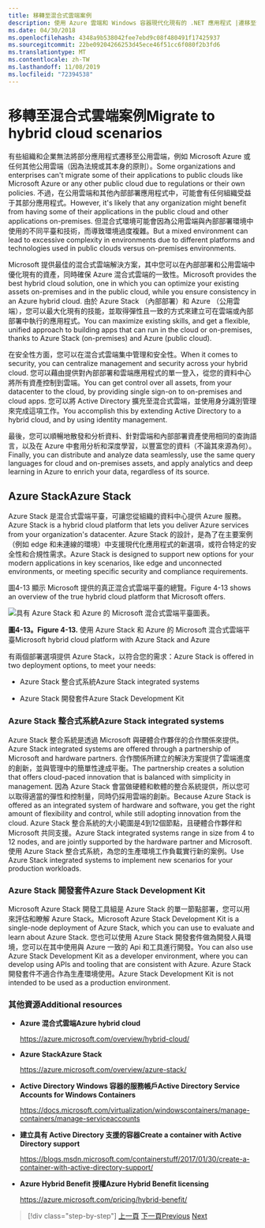 ```yaml
---
title: 移轉至混合式雲端案例
description: 使用 Azure 雲端和 Windows 容器現代化現有的 .NET 應用程式 |遷移至混合式雲端案例
ms.date: 04/30/2018
ms.openlocfilehash: 4348a9b538042fee7ebd9c08f480491f17425937
ms.sourcegitcommit: 22be09204266253d45ece46f51cc6f080f2b3fd6
ms.translationtype: MT
ms.contentlocale: zh-TW
ms.lasthandoff: 11/08/2019
ms.locfileid: "72394538"
---
```

# <a name="migrate-to-hybrid-cloud-scenarios"></a><span data-ttu-id="ef515-103">移轉至混合式雲端案例</span><span class="sxs-lookup"><span data-stu-id="ef515-103">Migrate to hybrid cloud scenarios</span></span>

<span data-ttu-id="ef515-104">有些組織和企業無法將部分應用程式遷移至公用雲端，例如 Microsoft Azure 或任何其他公用雲端（因為法規或其本身的原則）。</span><span class="sxs-lookup"><span data-stu-id="ef515-104">Some organizations and enterprises can't migrate some of their applications to public clouds like Microsoft Azure or any other public cloud due to regulations or their own policies.</span></span> <span data-ttu-id="ef515-105">不過，在公用雲端和其他內部部署應用程式中，可能會有任何組織受益于其部分應用程式。</span><span class="sxs-lookup"><span data-stu-id="ef515-105">However, it's likely that any organization might benefit from having some of their applications in the public cloud and other applications on-premises.</span></span> <span data-ttu-id="ef515-106">但混合式環境可能會因為公用雲端與內部部署環境中使用的不同平臺和技術，而導致環境過度複雜。</span><span class="sxs-lookup"><span data-stu-id="ef515-106">But a mixed environment can lead to excessive complexity in environments due to different platforms and technologies used in public clouds versus on-premises environments.</span></span>

<span data-ttu-id="ef515-107">Microsoft 提供最佳的混合式雲端解決方案，其中您可以在內部部署和公用雲端中優化現有的資產，同時確保 Azure 混合式雲端的一致性。</span><span class="sxs-lookup"><span data-stu-id="ef515-107">Microsoft provides the best hybrid cloud solution, one in which you can optimize your existing assets on-premises and in the public cloud, while you ensure consistency in an Azure hybrid cloud.</span></span> <span data-ttu-id="ef515-108">由於 Azure Stack （內部部署）和 Azure （公用雲端），您可以最大化現有的技能，並取得彈性且一致的方式來建立可在雲端或內部部署中執行的應用程式。</span><span class="sxs-lookup"><span data-stu-id="ef515-108">You can maximize existing skills, and get a flexible, unified approach to building apps that can run in the cloud or on-premises, thanks to Azure Stack (on-premises) and Azure (public cloud).</span></span>

<span data-ttu-id="ef515-109">在安全性方面，您可以在混合式雲端集中管理和安全性。</span><span class="sxs-lookup"><span data-stu-id="ef515-109">When it comes to security, you can centralize management and security across your hybrid cloud.</span></span> <span data-ttu-id="ef515-110">您可以藉由提供對內部部署和雲端應用程式的單一登入，從您的資料中心將所有資產控制到雲端。</span><span class="sxs-lookup"><span data-stu-id="ef515-110">You can get control over all assets, from your datacenter to the cloud, by providing single sign-on to on-premises and cloud apps.</span></span> <span data-ttu-id="ef515-111">您可以將 Active Directory 擴充至混合式雲端，並使用身分識別管理來完成這項工作。</span><span class="sxs-lookup"><span data-stu-id="ef515-111">You accomplish this by extending Active Directory to a hybrid cloud, and by using identity management.</span></span>

<span data-ttu-id="ef515-112">最後，您可以順暢地散發和分析資料、針對雲端和內部部署資產使用相同的查詢語言，以及在 Azure 中套用分析和深度學習，以豐富您的資料（不論其來源為何）。</span><span class="sxs-lookup"><span data-stu-id="ef515-112">Finally, you can distribute and analyze data seamlessly, use the same query languages for cloud and on-premises assets, and apply analytics and deep learning in Azure to enrich your data, regardless of its source.</span></span>

## <a name="azure-stack"></a><span data-ttu-id="ef515-113">Azure Stack</span><span class="sxs-lookup"><span data-stu-id="ef515-113">Azure Stack</span></span>

<span data-ttu-id="ef515-114">Azure Stack 是混合式雲端平臺，可讓您從組織的資料中心提供 Azure 服務。</span><span class="sxs-lookup"><span data-stu-id="ef515-114">Azure Stack is a hybrid cloud platform that lets you deliver Azure services from your organization's datacenter.</span></span> <span data-ttu-id="ef515-115">Azure Stack 的設計，是為了在主要案例（例如 edge 和未連線的環境）中支援現代化應用程式的新選項，或符合特定的安全性和合規性需求。</span><span class="sxs-lookup"><span data-stu-id="ef515-115">Azure Stack is designed to support new options for your modern applications in key scenarios, like edge and unconnected environments, or meeting specific security and compliance requirements.</span></span>

<span data-ttu-id="ef515-116">圖4-13 顯示 Microsoft 提供的真正混合式雲端平臺的總覽。</span><span class="sxs-lookup"><span data-stu-id="ef515-116">Figure 4-13 shows an overview of the true hybrid cloud platform that Microsoft offers.</span></span>

![具有 Azure Stack 和 Azure 的 Microsoft 混合式雲端平臺圖表。](./media/migrate-to-hybrid-cloud-scenarios/microsoft-hybrid-cloud-platform.png)

<span data-ttu-id="ef515-118">**圖4-13。**</span><span class="sxs-lookup"><span data-stu-id="ef515-118">**Figure 4-13.**</span></span> <span data-ttu-id="ef515-119">使用 Azure Stack 和 Azure 的 Microsoft 混合式雲端平臺</span><span class="sxs-lookup"><span data-stu-id="ef515-119">Microsoft hybrid cloud platform with Azure Stack and Azure</span></span>

<span data-ttu-id="ef515-120">有兩個部署選項提供 Azure Stack，以符合您的需求：</span><span class="sxs-lookup"><span data-stu-id="ef515-120">Azure Stack is offered in two deployment options, to meet your needs:</span></span>

- <span data-ttu-id="ef515-121">Azure Stack 整合式系統</span><span class="sxs-lookup"><span data-stu-id="ef515-121">Azure Stack integrated systems</span></span>

- <span data-ttu-id="ef515-122">Azure Stack 開發套件</span><span class="sxs-lookup"><span data-stu-id="ef515-122">Azure Stack Development Kit</span></span>

### <a name="azure-stack-integrated-systems"></a><span data-ttu-id="ef515-123">Azure Stack 整合式系統</span><span class="sxs-lookup"><span data-stu-id="ef515-123">Azure Stack integrated systems</span></span>

<span data-ttu-id="ef515-124">Azure Stack 整合系統是透過 Microsoft 與硬體合作夥伴的合作關係來提供。</span><span class="sxs-lookup"><span data-stu-id="ef515-124">Azure Stack integrated systems are offered through a partnership of Microsoft and hardware partners.</span></span> <span data-ttu-id="ef515-125">合作關係所建立的解決方案提供了雲端進度的創新，並與管理中的簡單性達成平衡。</span><span class="sxs-lookup"><span data-stu-id="ef515-125">The partnership creates a solution that offers cloud-paced innovation that is balanced with simplicity in management.</span></span> <span data-ttu-id="ef515-126">因為 Azure Stack 會當做硬體和軟體的整合系統提供，所以您可以取得適當的彈性和控制量，同時仍採用雲端的創新。</span><span class="sxs-lookup"><span data-stu-id="ef515-126">Because Azure Stack is offered as an integrated system of hardware and software, you get the right amount of flexibility and control, while still adopting innovation from the cloud.</span></span> <span data-ttu-id="ef515-127">Azure Stack 整合系統的大小範圍是4到12個節點，且硬體合作夥伴和 Microsoft 共同支援。</span><span class="sxs-lookup"><span data-stu-id="ef515-127">Azure Stack integrated systems range in size from 4 to 12 nodes, and are jointly supported by the hardware partner and Microsoft.</span></span> <span data-ttu-id="ef515-128">使用 Azure Stack 整合式系統，為您的生產環境工作負載實行新的案例。</span><span class="sxs-lookup"><span data-stu-id="ef515-128">Use Azure Stack integrated systems to implement new scenarios for your production workloads.</span></span>

### <a name="azure-stack-development-kit"></a><span data-ttu-id="ef515-129">Azure Stack 開發套件</span><span class="sxs-lookup"><span data-stu-id="ef515-129">Azure Stack Development Kit</span></span>

<span data-ttu-id="ef515-130">Microsoft Azure Stack 開發工具組是 Azure Stack 的單一節點部署，您可以用來評估和瞭解 Azure Stack。</span><span class="sxs-lookup"><span data-stu-id="ef515-130">Microsoft Azure Stack Development Kit is a single-node deployment of Azure Stack, which you can use to evaluate and learn about Azure Stack.</span></span> <span data-ttu-id="ef515-131">您也可以使用 Azure Stack 開發套件做為開發人員環境，您可以在其中使用與 Azure 一致的 Api 和工具進行開發。</span><span class="sxs-lookup"><span data-stu-id="ef515-131">You can also use Azure Stack Development Kit as a developer environment, where you can develop using APIs and tooling that are consistent with Azure.</span></span> <span data-ttu-id="ef515-132">Azure Stack 開發套件不適合作為生產環境使用。</span><span class="sxs-lookup"><span data-stu-id="ef515-132">Azure Stack Development Kit is not intended to be used as a production environment.</span></span>

### <a name="additional-resources"></a><span data-ttu-id="ef515-133">其他資源</span><span class="sxs-lookup"><span data-stu-id="ef515-133">Additional resources</span></span>

- <span data-ttu-id="ef515-134">**Azure 混合式雲端**</span><span class="sxs-lookup"><span data-stu-id="ef515-134">**Azure hybrid cloud**</span></span>

    <https://azure.microsoft.com/overview/hybrid-cloud/>

- <span data-ttu-id="ef515-135">**Azure Stack**</span><span class="sxs-lookup"><span data-stu-id="ef515-135">**Azure Stack**</span></span>

    <https://azure.microsoft.com/overview/azure-stack/>

- <span data-ttu-id="ef515-136">**Active Directory Windows 容器的服務帳戶**</span><span class="sxs-lookup"><span data-stu-id="ef515-136">**Active Directory Service Accounts for Windows Containers**</span></span>

    <https://docs.microsoft.com/virtualization/windowscontainers/manage-containers/manage-serviceaccounts>

- <span data-ttu-id="ef515-137">**建立具有 Active Directory 支援的容器**</span><span class="sxs-lookup"><span data-stu-id="ef515-137">**Create a container with Active Directory support**</span></span>

    <https://blogs.msdn.microsoft.com/containerstuff/2017/01/30/create-a-container-with-active-directory-support/>

- <span data-ttu-id="ef515-138">**Azure Hybrid Benefit 授權**</span><span class="sxs-lookup"><span data-stu-id="ef515-138">**Azure Hybrid Benefit licensing**</span></span>

    <https://azure.microsoft.com/pricing/hybrid-benefit/>

>[!div class="step-by-step"]
><span data-ttu-id="ef515-139">[上一頁](life-cycle-ci-cd-pipelines-devops-tools.md)
>[下一頁](../walkthroughs-technical-get-started-overview.md)</span><span class="sxs-lookup"><span data-stu-id="ef515-139">[Previous](life-cycle-ci-cd-pipelines-devops-tools.md)
[Next](../walkthroughs-technical-get-started-overview.md)</span></span>
